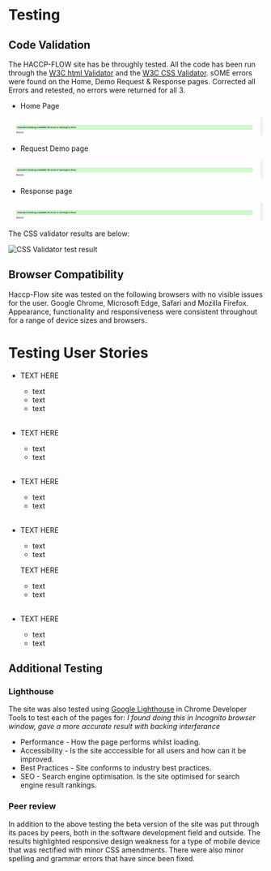 # Testing
## Code Validation

The HACCP-FLOW site has be throughly tested. All the code has been run through the [W3C html Validator](https://validator.w3.org/) and the [W3C CSS Validator](https://jigsaw.w3.org/css-validator/). sOME errors were found on the Home, Demo Request & Response pages. Corrected all Errors and retested, no errors were returned for all 3. 

* Home Page

![W3C Validator test result](assets/css/images/readme-images/validator.png)

* Request Demo page

![W3C Validator test result](assets/css/images/readme-images/validator.png)

* Response page

![W3C Validator test result](assets/css/images/readme-images/validator.png)


The CSS validator results are below:

![CSS Validator test result]()

## Browser Compatibility

Haccp-Flow site was tested on the following browsers with no visible issues for the user. 
Google Chrome, Microsoft Edge, Safari and Mozilla Firefox. Appearance, functionality and responsiveness were consistent throughout for a range of device sizes and browsers.


# Testing User Stories

* TEXT HERE
   * text
   * text
   * text

    <br>
* TEXT HERE
    * text
    * text

    <br>
* TEXT HERE
    * text
    * text

    <br>
* TEXT HERE
    * text
    * text

     TEXT HERE
    * text
    * text

    <br>
* TEXT HERE
    * text
    * text


## Additional Testing
### Lighthouse
The site was also tested using [Google Lighthouse](https://developers.google.com/web/tools/lighthouse) in Chrome Developer Tools to test each of the pages for:
_I found doing this in Incognito browser window, gave a more accurate result with backing interferance_

* Performance - How the page performs whilst loading.
* Accessibility - Is the site acccessible for all users and how can it be improved.
* Best Practices - Site conforms to industry best practices.
* SEO - Search engine optimisation. Is the site optimised for search engine result rankings.

### Peer review
In addition to the above testing the beta version of the site was put through its paces by peers, both in the software development field and outside. The results highlighted responsive design weakness for a type of mobile device that was rectified with minor CSS amendments. There were also minor spelling and grammar errors that have since been fixed.